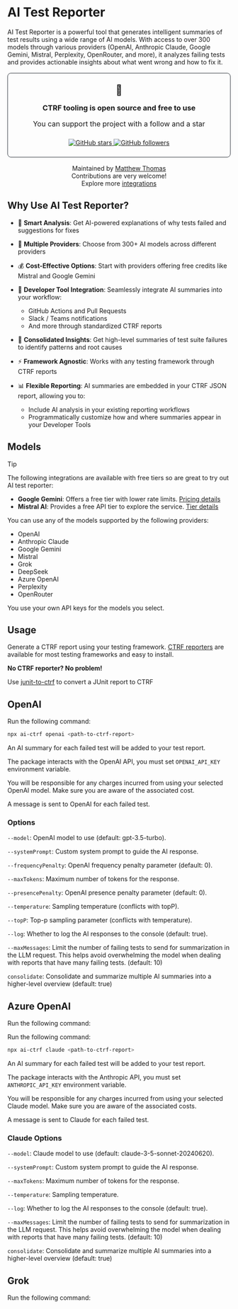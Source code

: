 # AI Test Reporter

AI Test Reporter is a powerful tool that generates intelligent summaries of test results using a wide range of AI models. With access to over 300 models through various providers (OpenAI, Anthropic Claude, Google Gemini, Mistral, Perplexity, OpenRouter, and more), it analyzes failing tests and provides actionable insights about what went wrong and how to fix it.

<div align="center">
<div style="padding: 1.5rem; border-radius: 8px; margin: 1rem 0; border: 1px solid #30363d;">
<span style="font-size: 23px;">💚</span>
<h3 style="margin: 1rem 0;">CTRF tooling is open source and free to use</h3>
<p style="font-size: 16px;">You can support the project with a follow and a star</p>

<div style="margin-top: 1.5rem;">
<a href="https://github.com/ctrf-io/ai-test-reporter">
<img src="https://img.shields.io/github/stars/ctrf-io/ai-test-reporter?style=for-the-badge&color=2ea043" alt="GitHub stars">
</a>
<a href="https://github.com/ctrf-io">
<img src="https://img.shields.io/github/followers/ctrf-io?style=for-the-badge&color=2ea043" alt="GitHub followers">
</a>
</div>
</div>

<p style="font-size: 14px; margin: 1rem 0;">
Maintained by <a href="https://github.com/ma11hewthomas">Matthew Thomas</a><br/>
Contributions are very welcome! <br/>
Explore more <a href="https://www.ctrf.io/integrations">integrations</a>
</p>
</div>

## Why Use AI Test Reporter?

- 🤖 **Smart Analysis**: Get AI-powered explanations of why tests failed and suggestions for fixes
- 🔌 **Multiple Providers**: Choose from 300+ AI models across different providers
- 💰 **Cost-Effective Options**: Start with providers offering free credits like Mistral and Google Gemini
- 🔄 **Developer Tool Integration**: Seamlessly integrate AI summaries into your workflow:
   - GitHub Actions and Pull Requests
   - Slack / Teams notifications
   - And more through standardized CTRF reports

- 🎯 **Consolidated Insights**: Get high-level summaries of test suite failures to identify patterns and root causes
- ⚡ **Framework Agnostic**: Works with any testing framework through CTRF reports
- 📊 **Flexible Reporting**: AI summaries are embedded in your CTRF JSON report, allowing you to:
   - Include AI analysis in your existing reporting workflows
   - Programmatically customize how and where summaries appear in your Developer Tools

## Models

> [!TIP]
> The following integrations are available with free tiers so are great to try out AI test reporter:
>
> - __Google Gemini__: Offers a free tier with lower rate limits. [Pricing details](https://ai.google.dev/pricing#2_0flash)
> - **Mistral AI**: Provides a free API tier to explore the service. [Tier details](https://docs.mistral.ai/deployment/laplateforme/tier/#usage-tiers)

You can use any of the models supported by the following providers:

- OpenAI
- Anthropic Claude
- Google Gemini
- Mistral
- Grok
- DeepSeek
- Azure OpenAI
- Perplexity
- OpenRouter

You use your own API keys for the models you select.

## Usage

Generate a CTRF report using your testing framework. [CTRF reporters](https://github.com/orgs/ctrf-io/repositories) are available for most testing frameworks and easy to install.

**No CTRF reporter? No problem!**

Use [junit-to-ctrf](https://github.com/ctrf-io/junit-to-ctrf) to convert a JUnit report to CTRF

## OpenAI

Run the following command:

```bash
npx ai-ctrf openai <path-to-ctrf-report>
```

An AI summary for each failed test will be added to your test report.

The package interacts with the OpenAI API, you must set `OPENAI_API_KEY` environment variable.

You will be responsible for any charges incurred from using your selected OpenAI model. Make sure you are aware of the associated cost.

A message is sent to OpenAI for each failed test.

### Options

`--model`: OpenAI model to use (default: gpt-3.5-turbo).

`--systemPrompt`: Custom system prompt to guide the AI response.

`--frequencyPenalty`: OpenAI frequency penalty parameter (default: 0).

`--maxTokens`: Maximum number of tokens for the response.

`--presencePenalty`: OpenAI presence penalty parameter (default: 0).

`--temperature`: Sampling temperature (conflicts with topP).

`--topP`: Top-p sampling parameter (conflicts with temperature).

`--log`: Whether to log the AI responses to the console (default: true).

`--maxMessages`: Limit the number of failing tests to send for summarization in the LLM request. This helps avoid overwhelming the model when dealing with reports that have many failing tests. (default: 10)

`consolidate`: Consolidate and summarize multiple AI summaries into a higher-level overview (default: true)

## Azure OpenAI

Run the following command:

Run the following command:

```bash
npx ai-ctrf claude <path-to-ctrf-report>
```

An AI summary for each failed test will be added to your test report.

The package interacts with the Anthropic API, you must set `ANTHROPIC_API_KEY` environment variable.

You will be responsible for any charges incurred from using your selected Claude model. Make sure you are aware of the associated costs.

A message is sent to Claude for each failed test.

### Claude Options

`--model`: Claude model to use (default: claude-3-5-sonnet-20240620).

`--systemPrompt`: Custom system prompt to guide the AI response.

`--maxTokens`: Maximum number of tokens for the response.

`--temperature`: Sampling temperature.

`--log`: Whether to log the AI responses to the console (default: true).

`--maxMessages`: Limit the number of failing tests to send for summarization in the LLM request. This helps avoid overwhelming the model when dealing with reports that have many failing tests. (default: 10)

`consolidate`: Consolidate and summarize multiple AI summaries into a higher-level overview (default: true)

## Grok

Run the following command:


